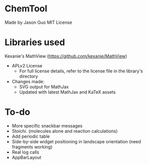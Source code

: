 # ChemTool
Made by Jason Guo
MIT License

# Libraries used
Kexanie's MathView (https://github.com/kexanie/MathView)
- APLv2 License
    * For full license details, refer to the license file in the library's directory
- Changes made:
    * SVG output for MathJax
    * Updated with latest MathJax and KaTeX assets
# To-do
- More specific snackbar messages
- Stoichi. (molecules alone and reaction calculations)
- Add periodic table
- Side-by-side widget positioning in landscape orientation (need fragments working)
- Real log calls
- AppBarLayout
